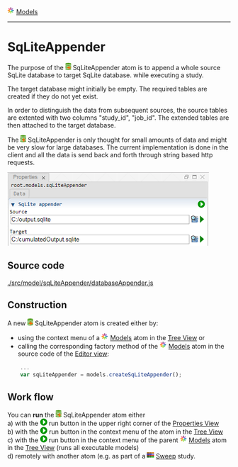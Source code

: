 ![](../../../../icons/models.png) [Models](../models.md)

----

# SqLiteAppender
		
The purpose of the ![](../../../../icons/databaseAppender.png) SqLiteAppender atom is to append a whole source SqLite database to target SqLite database.
while executing a study. 

The target database might initially be empty. The required tables are created if they do not yet exist. 

In order to distinguish the data from subsequent sources, the source tables are extented with two columns "study_id", "job_id".
The extended tables are then attached to the target database. 

The ![](../../../../icons/databaseAppender.png) SqLiteAppender is only thought for small amounts of data and might be very slow for large databases. The current implementation is done in the client and all the data is send back and forth through string based http requests. 
	
![](../../../images/sqlite_appender.png)
		
## Source code

[./src/model/sqLiteAppender/databaseAppender.js](../../../../src/model/sqLiteAppender/sqLiteAppender.js)

## Construction
		
A new ![](../../../../icons/databaseAppender.png) SqLiteAppender atom is created either by: 

* using the context menu of a ![](../../../../icons/models.png) [Models](../models.md) atom in the [Tree View](../../../views/treeView.md) or
* calling the corresponding factory method of the ![](../../../../icons/models.png) [Models](../models.md) atom in the source code of the [Editor view](../../../views/editorView.md):

```javascript
    ...
    var sqLiteAppender = models.createSqLiteAppender();	     
```

## Work flow	

You can **run** the ![](../../../../icons/databaseAppender.png) SqLiteAppender atom either<br> 
a) with the ![](../../../../icons/run.png) run button in the upper right corner of the [Properties View](../../../views/propertiesView.md)<br>
b) with the ![](../../../../icons/run.png) run button in the context menu of the atom in the [Tree View](../../../views/treeView.md)<br>
c) with the ![](../../../../icons/run.png) run button in the context menu of the parent ![](../../../../icons/models.png) [Models](../models.md) atom in the [Tree View](../../../views/treeView.md) (runs all executable models)<br>
d) remotely with another atom (e.g. as part of a ![](../../../../icons/sweep.png) [Sweep](../../study/sweep/sweep.md) study. 

